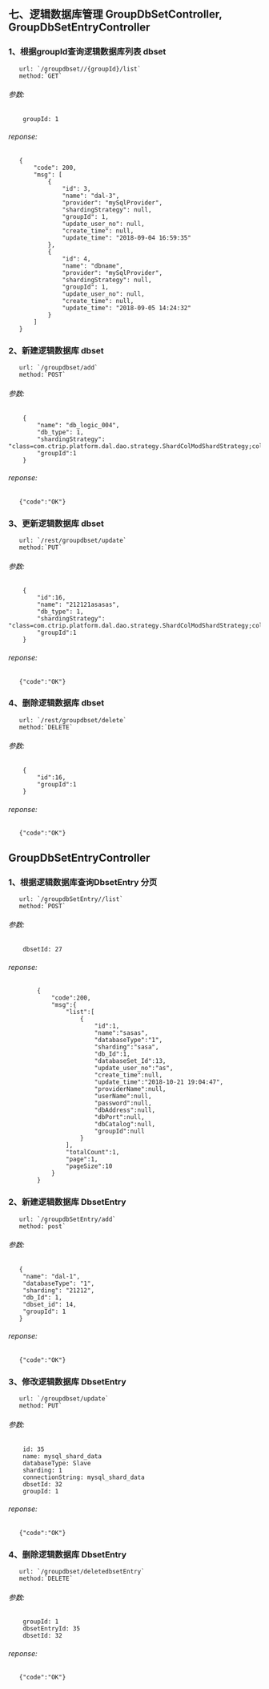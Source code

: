 ## 七、逻辑数据库管理 GroupDbSetController, GroupDbSetEntryController

### 1、根据groupId查询逻辑数据库列表 dbset
       url: `/groupdbset//{groupId}/list`
       method:`GET`
###### 参数:
        groupId: 1
###### reponse:
       {
           "code": 200,
           "msg": [
               {
                   "id": 3,
                   "name": "dal-3",
                   "provider": "mySqlProvider",
                   "shardingStrategy": null,
                   "groupId": 1,
                   "update_user_no": null,
                   "create_time": null,
                   "update_time": "2018-09-04 16:59:35"
               },
               {
                   "id": 4,
                   "name": "dbname",
                   "provider": "mySqlProvider",
                   "shardingStrategy": null,
                   "groupId": 1,
                   "update_user_no": null,
                   "create_time": null,
                   "update_time": "2018-09-05 14:24:32"
               }
           ]
       }

        
### 2、新建逻辑数据库 dbset
       url: `/groupdbset/add`
       method:`POST`
###### 参数:
        {
            "name": "db_logic_004",
            "db_type": 1,
            "shardingStrategy": "class=com.ctrip.platform.dal.dao.strategy.ShardColModShardStrategy;columns=CountryID;mod=2",
            "groupId":1
        }
###### reponse:
       {"code":"OK"}

### 3、更新逻辑数据库 dbset
       url: `/rest/groupdbset/update`
       method:`PUT`
###### 参数:
        {
            "id":16,
            "name": "212121asasas",
            "db_type": 1,
            "shardingStrategy": "class=com.ctrip.platform.dal.dao.strategy.ShardColModShardStrategy;columns=CountryID;mod=2",
            "groupId":1
        }
###### reponse:
       {"code":"OK"}

### 4、删除逻辑数据库 dbset
       url: `/rest/groupdbset/delete`
       method:`DELETE`
###### 参数:
        {
            "id":16,
            "groupId":1
        }
###### reponse:
       {"code":"OK"}
       
## GroupDbSetEntryController

### 1、根据逻辑数据库查询DbsetEntry 分页
       url: `/groupdbSetEntry//list`
       method:`POST`
###### 参数:
        dbsetId: 27
###### reponse:
            {
                "code":200,
                "msg":{
                    "list":[
                        {
                            "id":1,
                            "name":"sasas",
                            "databaseType":"1",
                            "sharding":"sasa",
                            "db_Id":1,
                            "databaseSet_Id":13,
                            "update_user_no":"as",
                            "create_time":null,
                            "update_time":"2018-10-21 19:04:47",
                            "providerName":null,
                            "userName":null,
                            "password":null,
                            "dbAddress":null,
                            "dbPort":null,
                            "dbCatalog":null,
                            "groupId":null
                        }
                    ],
                    "totalCount":1,
                    "page":1,
                    "pageSize":10
                }
            }

### 2、新建逻辑数据库 DbsetEntry
       url: `/groupdbSetEntry/add`
       method:`post`
###### 参数:
       {
       	"name": "dal-1",
       	"databaseType": "1",
       	"sharding": "21212",
       	"db_Id": 1,
       	"dbset_id": 14,
       	"groupId": 1
       }
###### reponse:
       {"code":"OK"}

### 3、修改逻辑数据库 DbsetEntry
       url: `/groupdbset/update`
       method:`PUT`
###### 参数:
        id: 35
        name: mysql_shard_data
        databaseType: Slave
        sharding: 1
        connectionString: mysql_shard_data
        dbsetId: 32
        groupId: 1
###### reponse:
       {"code":"OK"}
       
### 4、删除逻辑数据库 DbsetEntry
       url: `/groupdbset/deletedbsetEntry`
       method:`DELETE`
###### 参数:
        groupId: 1
        dbsetEntryId: 35
        dbsetId: 32
###### reponse:
       {"code":"OK"}